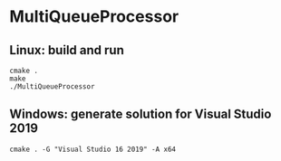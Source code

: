 # MultiQueueProcessor

## Linux: build and run

```
cmake .
make
./MultiQueueProcessor
```

## Windows: generate solution for Visual Studio 2019
```
cmake . -G "Visual Studio 16 2019" -A x64
```
